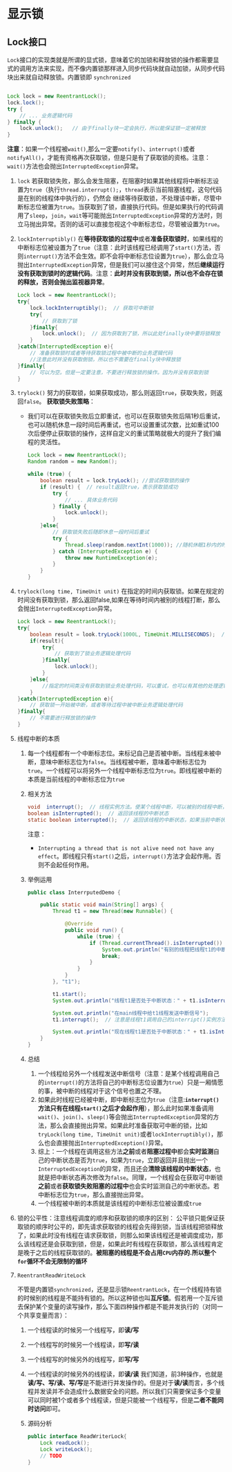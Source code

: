 # 显示锁

## Lock接口

``Lock``接口的实现类就是所谓的显式锁，意味着它的加锁和释放锁的操作都需要显式的调用方法来实现，而不像内置锁那样进入同步代码块就自动加锁，从同步代码块出来就自动释放锁。内置锁即 ``synchronized``

```java

Lock lock = new ReentrantLock();
lock.lock();
try {
    // ... 业务逻辑代码
} finally {
    lock.unlock();   // 由于finally块一定会执行，所以能保证锁一定被释放
}

```

**注意**：如果一个线程被``wait()``,那么一定要``notify()``、``interrupt()``或者``notifyAll()``，才能有资格再次获取锁，但是只是有了获取锁的资格。注意：``wait()``方法也会抛出``InterruptedException``异常。

1. ``lock``
    若获取锁失败，那么会发生阻塞，在阻塞时如果其他线程将中断标志设置为``true``（执行``thread.interrupt();``，``thread``表示当前阻塞线程，这句代码是在别的线程体中执行的），仍然会 继续等待获取锁，不处理该中断，尽管中断标志位被置为``true``。当获取到了锁，直接执行代码。但是如果执行的代码调用了``sleep``，``join``，``wait``等可能抛出``InterruptedException``异常的方法时，则立马抛出异常。否则的话可以直接忽视这个中断标志位，尽管被设置为``true``。

2. ``lockInterruptibly()``
    在**等待获取锁的过程中**或者**准备获取锁时**，如果线程的中断标志位被设置为了``true``（注意：此时该线程已经调用了``start()``方法，否则``interrupt()``方法不会生效。即不会将中断标志位设置为``true``），那么会立马抛出``InterruptedException``异常，但是我们可以接住这个异常，然后**继续运行没有获取到锁时的逻辑代码**。注意：**此时并没有获取到锁，所以也不会存在锁的释放，否则会抛出监视器异常**。

    ```java
    Lock lock = new ReentrantLock();
    try{
        lock.lockInterruptibly();  // 获取可中断锁
        try{
            // 获取到了锁
        }finally{
            lock.unlock();  // 因为获取到了锁，所以此处finally块中要将锁释放
        }
    }catch(InterruptedException e){
        // 准备获取锁时或者等待获取锁过程中被中断的业务逻辑代码
        //注意此时并没有获取倒锁，所以也不需要在finally块中释放锁
    }finally{
        // 可以为空。但是一定要注意，不要进行释放锁的操作。因为并没有获取到锁
    }

    ```

3. ``trylock()``
    努力的获取锁，如果获取成功，那么则返回``true``，获取失败，则返回``false``。
    **获取锁失败策略**：
    + 我们可以在获取锁失败后立即重试，也可以在获取锁失败后隔1秒后重试，也可以随机休息一段时间后再重试，也可以设置重试次数，比如重试100次后便停止获取锁的操作，这样自定义的重试策略就极大的提升了我们编程的灵活性。

        ```java
        Lock lock = new ReentrantLock();
        Random random = new Random();

        while (true) {
            boolean result = lock.tryLock(); //尝试获取锁的操作
            if (result) {  // result返回true，表示获取锁成功
                try {
                    // ... 具体业务代码
                } finally {
                    lock.unlock();
                }
            }else{
                // 获取锁失败后随即休息一段时间后重试
                try {
                    Thread.sleep(random.nextInt(1000)); //随机休眠1秒内的时间
                } catch (InterruptedException e) {
                    throw new RuntimeException(e);
                }
            }
        }
        ```

4. ``trylock(long time, TimeUnit unit)``
    在指定的时间内获取锁。如果在规定的时间没有获取到锁，那么返回false,如果在等待时间内被别的线程打断，那么会抛出``InterruptedException``异常。

    ```java
    Lock lock = new ReentrantLock();
    try{
        boolean result = look.tryLock(1000L, TimeUnit.MILLISECONDS);  // 设置获取锁等待时间
        if(result){
            try{
                // 获取到了锁业务逻辑处理代码
            }finally{
                lock.unlock();
            }
        }else{
            //指定的时间类没有获取到锁业务处理代码，可以重试，也可以有其他的处理逻辑
        }
    }catch(InterruptedException e){
        // 获取锁一开始被中断，或者等待过程中被中断业务逻辑处理代码
    }finally{
        // 不需要进行释放锁的操作
    }
    ```

5. 线程中断的本质
    1. 每一个线程都有一个中断标志位。来标记自己是否被中断。当线程未被中断，意味中断标志位为``false``。当线程被中断，意味着中断标志位为``true``。一个线程可以将另外一个线程中断标志位为``true``。即线程被中断的本质是当前线程的中断标志位为``true``

    2. 相关方法

        ```java
        void  interrupt();  // 线程实例方法。使某个线程中断，可以被别的线程中断，也可以自己中断自己
        boolean isInterrupted();  // 返回该线程的中断状态
        static boolean interrupted();  // 返回该线程的中断状态，如果当前中断状态为true，那么调用该方法会将该线程中断状态置为false
        ```

        注意：
        + ``Interrupting a thread that is not alive need not have any effect``。即线程只有``start()``之后，``interrupt()``方法才会起作用。否则不会起任何作用。

    3. 举例运用

        ```java
        public class InterrputedDemo {

            public static void main(String[] args) {
                Thread t1 = new Thread(new Runnable() {

                    @Override
                    public void run() {
                        while (true) {
                            if (Thread.currentThread().isInterrupted()) {
                                System.out.println("有别的线程把线程t1的中断状态变为true，退出循环");
                                break;
                            }
                        }
                    }
                }, "t1");

                t1.start();
                System.out.println("线程t1是否处于中断状态：" + t1.isInterrupted());

                System.out.println("在main线程中给t1线程发送中断信号");
                t1.interrupt();  // 注意是线程t1调用自己的interript()实例方法将自己中断。只不过这个方法的调用是发生在main线程中

                System.out.println("现在线程t1是否处于中断状态：" + t1.isInterrupted());
            }
        }
        ```

    4. 总结
        1. 一个线程给另外一个线程发送中断信号（注意：是某个线程调用自己的``interrupt()``的方法将自己的中断标志位设置为``true``）只是一厢情愿的事，被中断的线程对于这个信号也置之不理。
        2. 如果此时线程已经被中断，即中断标志位为``true``（注意:**``interrupt()``方法只有在线程``start()``之后才会起作用**），那么此时如果准备调用``wait()``、``join()``、``sleep()``等会抛出``InterruptedException``异常的方法，那么会直接抛出异常。如果此时准备获取可中断的锁，比如``tryLock(long time, TimeUnit unit)``或者``lockInterruptibly()``，那么也会直接抛出``InterruptedException()``异常。
        3. 综上：一个线程在调用这些方法**之前**或者**阻塞过程中**都会**实时监测**自己的中断状态是否为``true``，如果为``true``，立即返回并且抛出一个``InterruptedException``的异常，而且还会**清除该线程的中断状态**，也就是把中断状态再次修改为``false``。同理，一个线程会在获取可中断锁**之前**或者**获取锁失败阻塞的过程中**也会实时监测自己的中断状态。若中断标志位为``true``，那么直接抛出异常。
        4. 一个线程被中断的本质就是该线程的中断标志位被设置成``true``

6. 锁的公平性：注意线程调度的顺序和获取锁的顺序的区别：
    公平锁只能保证获取锁的顺序时公平的，即先请求获取锁的线程会先得到锁，当该线程把锁释放了，如果此时没有线程在请求获取锁，则那么如果该线程还是被调度成功，那么该线程还是会获取到锁，但是，如果此时有线程在获取锁，那么该线程肯定是晚于之后的线程获取锁的。**被阻塞的线程是不会占用``CPU``内存的.所以整个``for``循环不会无限制的循环**

7. ``ReentrantReadWriteLock``

    不管是内置锁``synchronized``，还是显示锁``ReentrantLock``，在一个线程持有锁的时候别的线程是不能持有锁的。所以这种锁也叫**互斥锁**。假若用一个互斥锁去保护某个变量的读写操作，那么下面四种操作都是不能并发执行的（对同一个共享变量而言）：

    1. 一个线程读的时候另一个线程写，即**读/写**
    2. 一个线程写的时候另一个线程读，即**写/读**
    3. 一个线程写的时候另外的线程写，即**写/写**
    4. 一个线程读的时候另外的线程读，即**读/读**
    我们知道，前3种操作，也就是**读/写、写/读、写/写**是不能进行并发操作的。但是对于**读/读**而言，多个线程并发读并不会造成什么数据安全的问题。所以我们只需要保证多个变量可以同时被1个或者多个线程读，但是只能被一个线程写，但是**二者不能同时访问**即可。
    5. 源码分析

        ```java
        public interface ReadWriterLock{
            Lock readLock();
            Lock writeLock();
            // TODO
        }
        ```
